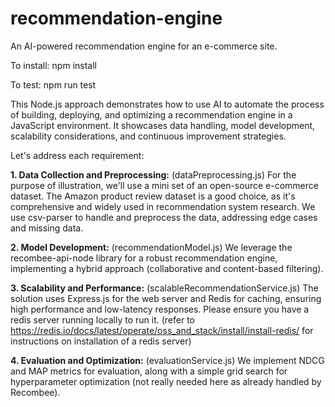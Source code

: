 # recommendation-engine
An AI-powered recommendation engine for an e-commerce site.

To install:  npm install

To test: npm run test

This Node.js approach demonstrates how to use AI to automate the process of building, deploying, and optimizing a recommendation engine in a JavaScript environment. It showcases data handling, model development, scalability considerations, and continuous improvement strategies.

Let's address each requirement:

**1. Data Collection and Preprocessing:** (dataPreprocessing.js)
For the purpose of illustration, we'll use a mini set of an open-source e-commerce dataset. The Amazon product review dataset is a good choice, as it's comprehensive and widely used in recommendation system research. We use csv-parser to handle and preprocess the data, addressing edge cases and missing data.

**2. Model Development:** (recommendationModel.js)
We leverage the recombee-api-node library for a robust recommendation engine, implementing a hybrid approach (collaborative and content-based filtering).

**3. Scalability and Performance:** (scalableRecommendationService.js)
The solution uses Express.js for the web server and Redis for caching, ensuring high performance and low-latency responses. Please ensure you have a redis server running locally to run it. (refer to https://redis.io/docs/latest/operate/oss_and_stack/install/install-redis/ for instructions on installation of a redis server)

**4. Evaluation and Optimization:** (evaluationService.js)
We implement NDCG and MAP metrics for evaluation, along with a simple grid search for hyperparameter optimization (not really needed here as already handled by Recombee).
